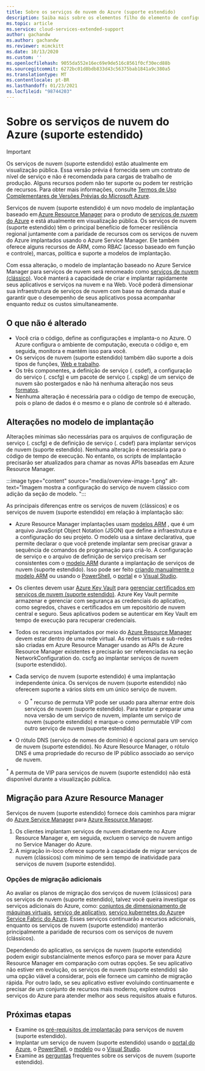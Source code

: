 ```yaml
---
title: Sobre os serviços de nuvem do Azure (suporte estendido)
description: Saiba mais sobre os elementos filho do elemento de configuração de rede do arquivo de configuração de serviço, que especifica os valores de rede virtual e DNS.
ms.topic: article
ms.service: cloud-services-extended-support
author: gachandw
ms.author: gachandw
ms.reviewer: mimckitt
ms.date: 10/13/2020
ms.custom: ''
ms.openlocfilehash: 9055da552e16ec69e9de516c8561f0cf30ecd88b
ms.sourcegitcommit: 6272bc01d8bdb833d43c56375bab1841a9c380a5
ms.translationtype: MT
ms.contentlocale: pt-BR
ms.lasthandoff: 01/23/2021
ms.locfileid: "98744203"
---
```

# <a name="about-azure-cloud-services-extended-support"></a>Sobre os serviços de nuvem do Azure (suporte estendido)

> [!IMPORTANT]
> Os serviços de nuvem (suporte estendido) estão atualmente em visualização pública.
> Essa versão prévia é fornecida sem um contrato de nível de serviço e não é recomendada para cargas de trabalho de produção. Alguns recursos podem não ter suporte ou podem ter restrição de recursos. Para obter mais informações, consulte [Termos de Uso Complementares de Versões Prévias do Microsoft Azure](https://azure.microsoft.com/support/legal/preview-supplemental-terms/).

Serviços de nuvem (suporte estendido) é um novo modelo de implantação baseado em [Azure Resource Manager](https://docs.microsoft.com/azure/azure-resource-manager/management/overview) para o produto de [serviços de nuvem do Azure](https://azure.microsoft.com/services/cloud-services/) e está atualmente em visualização pública. Os serviços de nuvem (suporte estendido) têm o principal benefício de fornecer resiliência regional juntamente com a paridade de recursos com os serviços de nuvem do Azure implantados usando o Azure Service Manager. Ele também oferece alguns recursos de ARM, como RBAC (acesso baseado em função e controle), marcas, política e suporte a modelos de implantação.  

Com essa alteração, o modelo de implantação baseado no Azure Service Manager para serviços de nuvem será renomeado como [serviços de nuvem (clássico)](../cloud-services/cloud-services-choose-me.md). Você manterá a capacidade de criar e implantar rapidamente seus aplicativos e serviços na nuvem e na Web. Você poderá dimensionar sua infraestrutura de serviços de nuvem com base na demanda atual e garantir que o desempenho de seus aplicativos possa acompanhar enquanto reduz os custos simultaneamente.  

## <a name="what-does-not-change"></a>O que não é alterado 
- Você cria o código, define as configurações e implanta-o no Azure. O Azure configura o ambiente de computação, executa o código e, em seguida, monitora e mantém isso para você.
- Os serviços de nuvem (suporte estendido) também dão suporte a dois tipos de funções, [Web e trabalho](../cloud-services/cloud-services-choose-me.md). 
- Os três componentes, a definição de serviço (. csdef), a configuração do serviço (. cscfg) e um pacote de serviço (. cspkg) de um serviço de nuvem são postergados e não há nenhuma alteração nos seus [formatos](cloud-services-model-and-package.md). 
- Nenhuma alteração é necessária para o código de tempo de execução, pois o plano de dados é o mesmo e o plano de controle só é alterado.  

## <a name="changes-in-deployment-model"></a>Alterações no modelo de implantação

Alterações mínimas são necessárias para os arquivos de configuração de serviço (. cscfg) e de definição de serviço (. csdef) para implantar serviços de nuvem (suporte estendido). Nenhuma alteração é necessária para o código de tempo de execução. No entanto, os scripts de implantação precisarão ser atualizados para chamar as novas APIs baseadas em Azure Resource Manager. 

:::image type="content" source="media/overview-image-1.png" alt-text="Imagem mostra a configuração do serviço de nuvem clássico com adição da seção de modelo. ":::

As principais diferenças entre os serviços de nuvem (clássicos) e os serviços de nuvem (suporte estendido) em relação à implantação são: 

- Azure Resource Manager implantações usam [modelos ARM](https://docs.microsoft.com/azure/azure-resource-manager/templates/overview) , que é um arquivo JavaScript Object Notation (JSON) que define a infraestrutura e a configuração do seu projeto. O modelo usa a sintaxe declarativa, que permite declarar o que você pretende implantar sem precisar gravar a sequência de comandos de programação para criá-lo. A configuração de serviço e o arquivo de definição de serviço precisam ser consistentes com o [modelo ARM](https://docs.microsoft.com/azure/azure-resource-manager/templates/overview) durante a implantação de serviços de nuvem (suporte estendido). Isso pode ser feito [criando manualmente o modelo ARM](deploy-template.md) ou usando o [PowerShell](deploy-powershell.md), o [portal](deploy-portal.md) e o [Visual Studio](deploy-visual-studio.md).  

- Os clientes devem usar [Azure Key Vault](https://docs.microsoft.com/azure/key-vault/general/overview) para [gerenciar certificados em serviços de nuvem (suporte estendido)](certificates-and-key-vault.md). Azure Key Vault permite armazenar e gerenciar com segurança as credenciais do aplicativo, como segredos, chaves e certificados em um repositório de nuvem central e seguro. Seus aplicativos podem se autenticar em Key Vault em tempo de execução para recuperar credenciais. 

- Todos os recursos implantados por meio do [Azure Resource Manager](https://docs.microsoft.com/azure/azure-resource-manager/templates/overview) devem estar dentro de uma rede virtual. As redes virtuais e sub-redes são criadas em Azure Resource Manager usando as APIs de Azure Resource Manager existentes e precisarão ser referenciadas na seção NetworkConfiguration do. cscfg ao implantar serviços de nuvem (suporte estendido).   

- Cada serviço de nuvem (suporte estendido) é uma implantação independente única. Os serviços de nuvem (suporte estendido) não oferecem suporte a vários slots em um único serviço de nuvem.  
    - O <sup>*</sup> recurso de permuta VIP pode ser usado para alternar entre dois serviços de nuvem (suporte estendido). Para testar e preparar uma nova versão de um serviço de nuvem, implante um serviço de nuvem (suporte estendido) e marque-o como permutable VIP com outro serviço de nuvem (suporte estendido)  

- O rótulo DNS (serviço de nomes de domínio) é opcional para um serviço de nuvem (suporte estendido). No Azure Resource Manager, o rótulo DNS é uma propriedade do recurso de IP público associado ao serviço de nuvem. 


<sup>*</sup> A permuta de VIP para serviços de nuvem (suporte estendido) não está disponível durante a visualização pública.  

## <a name="migration-to-azure-resource-manager"></a>Migração para Azure Resource Manager

Serviços de nuvem (suporte estendido) fornece dois caminhos para migrar do [Azure Service Manager](https://docs.microsoft.com/powershell/azure/servicemanagement/overview?view=azuresmps-4.0.0&preserve-view=true ) para [Azure Resource Manager](https://docs.microsoft.com/azure/azure-resource-manager/management/overview). 
1) Os clientes implantam serviços de nuvem diretamente no Azure Resource Manager e, em seguida, excluem o serviço de nuvem antigo no Service Manager do Azure. 
2) A migração in-loco oferece suporte à capacidade de migrar serviços de nuvem (clássicos) com mínimo de sem tempo de inatividade para serviços de nuvem (suporte estendido). 

### <a name="additional-migration-options"></a>Opções de migração adicionais

Ao avaliar os planos de migração dos serviços de nuvem (clássicos) para os serviços de nuvem (suporte estendido), talvez você queira investigar os serviços adicionais do Azure, como: [conjuntos de dimensionamento de máquinas virtuais](https://docs.microsoft.com/azure/virtual-machine-scale-sets/overview), [serviço de aplicativo](https://docs.microsoft.com/azure/app-service/overview), [serviço kubernetes do Azure](https://docs.microsoft.com/azure/aks/intro-kubernetes)e [Service Fabric do Azure](https://docs.microsoft.com/azure/service-fabric/service-fabric-overview). Esses serviços continuarão a recursos adicionais, enquanto os serviços de nuvem (suporte estendido) manterão principalmente a paridade de recursos com os serviços de nuvem (clássicos). 

Dependendo do aplicativo, os serviços de nuvem (suporte estendido) podem exigir substancialmente menos esforço para se mover para Azure Resource Manager em comparação com outras opções. Se seu aplicativo não estiver em evolução, os serviços de nuvem (suporte estendido) são uma opção viável a considerar, pois ele fornece um caminho de migração rápida. Por outro lado, se seu aplicativo estiver evoluindo continuamente e precisar de um conjunto de recursos mais moderno, explore outros serviços do Azure para atender melhor aos seus requisitos atuais e futuros. 

## <a name="next-steps"></a>Próximas etapas
- Examine os [pré-requisitos de implantação](deploy-prerequisite.md) para serviços de nuvem (suporte estendido).
- Implantar um serviço de nuvem (suporte estendido) usando o [portal do Azure](deploy-portal.md), o [PowerShell](deploy-powershell.md), o [modelo](deploy-template.md) ou o [Visual Studio](deploy-visual-studio.md).
- Examine as [perguntas](faq.md) frequentes sobre os serviços de nuvem (suporte estendido).
